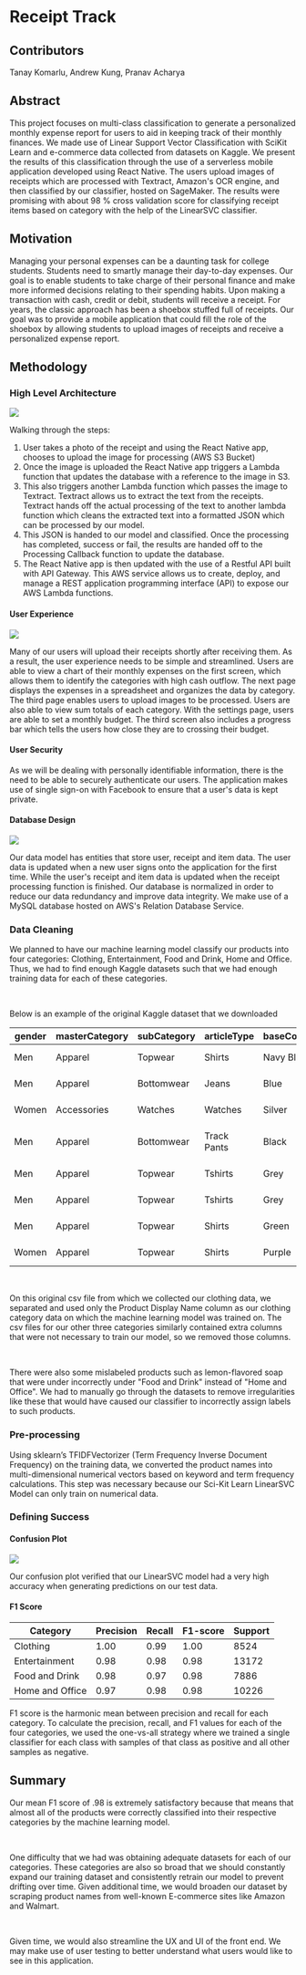 # Receipt Track

## Contributors
Tanay Komarlu, Andrew Kung, Pranav Acharya

## Abstract
This project focuses on multi-class classification to generate a personalized monthly expense report for users to aid in keeping track of their monthly finances. We made use of Linear Support Vector Classification with SciKit Learn and e-commerce data collected from datasets on Kaggle. We present the results of this classification through the use of a serverless mobile application developed using React Native. The users upload images of receipts which are processed with Textract, Amazon's OCR engine, and then classified by our classifier, hosted on SageMaker. The results were promising with about 98 % cross validation score for classifying receipt items based on category with the help of the LinearSVC classifier.

## Motivation
Managing your personal expenses can be a daunting task for college students. Students need to smartly manage their day-to-day expenses. Our goal is to enable students to take charge of their personal finance and make more informed decisions relating to their spending habits. Upon making a transaction with cash, credit or debit, students will receive a receipt. For years, the classic approach has been a shoebox stuffed full of receipts. Our goal was to provide a mobile application that could fill the role of the shoebox by allowing students to upload images of receipts and receive a personalized expense report.

## Methodology

### High Level Architecture
![](ReadMeImages/HighLevelArchitecture.png)

Walking through the steps:

1. User takes a photo of the receipt and using the React Native app, chooses to upload the image for processing (AWS S3 Bucket)
2. Once the image is uploaded the React Native app triggers a Lambda function that updates the database with a reference to the image in S3. 
3. This also triggers another Lambda function which passes the image to Textract. Textract allows us to extract the text from the receipts. Textract hands off the actual processing of the text to another lambda function which cleans the extracted text into a formatted JSON which can be processed by our model. 
4. This JSON is handed to our model and classified. Once the processing has completed, success or fail, the results are handed off to the Processing Callback function to update the database. 
5. The React Native app is then updated with the use of a Restful API built with API Gateway. This AWS service allows us to create, deploy, and manage a REST application programming interface (API) to expose our AWS Lambda functions. 

#### User Experience
![](ReadMeImages/Wireframe.png)

Many of our users will upload their receipts shortly after receiving them. As a result, the user experience needs to be simple and streamlined. Users are able to view a chart of their monthly expenses on the first screen, which allows them to identify the categories with high cash outflow. The next page displays the expenses in a spreadsheet and organizes the data by category. The third page enables users to upload images to be processed. Users are also able to view sum totals of each category. With the settings page, users are able to set a monthly budget. The third screen also includes a progress bar which tells the users how close they are to crossing their budget.

#### User Security
As we will be dealing with personally identifiable information, there is the need to be able to securely authenticate our users. The application makes use of single sign-on with Facebook to ensure that a user's data is kept private. 

#### Database Design
![](ReadMeImages/rdsDatabaseDesign.png)

Our data model has entities that store user, receipt and item data. The user data is updated when a new user signs onto the application for the first time. While the user's receipt and item data is updated when the receipt processing function is finished. Our database is normalized in order to reduce our data redundancy and improve data integrity. We make use of a MySQL database hosted on AWS's Relation Database Service.

### Data Cleaning

We planned to have our machine learning model classify our products into four categories: Clothing, Entertainment, Food and Drink, Home and Office. Thus, we had to find enough Kaggle datasets such that we had enough training data for each of these categories.

<br/>

Below is an example of the original Kaggle dataset that we downloaded 

| gender | masterCategory | subCategory      | articleType      | baseColour | season | year | usage  | productDisplayName                                    |
|--------|----------------|------------------|------------------|------------|--------|------|--------|-------------------------------------------------------|
| Men    | Apparel        | Topwear          | Shirts           | Navy Blue  | Fall   | 2011 | Casual | Turtle Check Men Navy Blue Shirt                      |
| Men    | Apparel        | Bottomwear       | Jeans            | Blue       | Summer | 2012 | Casual | Peter England Men Party Blue Jeans                    |
| Women  | Accessories    | Watches          | Watches          | Silver     | Winter | 2016 | Casual | Titan Women Silver Watch                              |
| Men    | Apparel        | Bottomwear       | Track Pants      | Black      | Fall   | 2011 | Casual | Manchester United Men Solid Black Track Pants         |
| Men    | Apparel        | Topwear          | Tshirts          | Grey       | Summer | 2012 | Casual | Puma Men Grey T-shirt                                 |
| Men    | Apparel        | Topwear          | Tshirts          | Grey       | Summer | 2011 | Casual | Inkfruit Mens Chain Reaction T-shirt                  |
| Men    | Apparel        | Topwear          | Shirts           | Green      | Summer | 2012 | Ethnic | Fabindia Men Striped Green Shirt                      |
| Women  | Apparel        | Topwear          | Shirts           | Purple     | Summer | 2012 | Casual | Jealous 21 Women Purple Shirt                         |

<br/>

On this original csv file from which we collected our clothing data, we separated and used only the Product Display Name column as our clothing category data on which the machine learning model was trained on. The csv files for our other three categories similarly contained extra columns that were not necessary to train our model, so we removed those columns. 

<br/>

There were also some mislabeled products such as lemon-flavored soap that were under incorrectly under "Food and Drink" instead of "Home and Office". We had to manually go through the datasets to remove irregularities like these that would have caused  our classifier to incorrectly assign labels to such products. 

### Pre-processing

Using sklearn’s TFIDFVectorizer (Term Frequency Inverse Document Frequency) on the training data, we converted the product names into multi-dimensional numerical vectors based on keyword and term frequency calculations. This step was necessary because our Sci-Kit Learn LinearSVC Model can only train on numerical data.


### Defining Success

#### Confusion Plot 

![](ReadMeImages/ConfusionPlot.png)

Our confusion plot verified that our LinearSVC model had a very high accuracy when generating predictions on our test data.

#### F1 Score


| Category | Precision | Recall | F1-score | Support |
|--------|--------|--------|--------|--------|
| Clothing | 1.00 | 0.99 | 1.00 | 8524 |
| Entertainment | 0.98 | 0.98 | 0.98 | 13172 |
| Food and Drink | 0.98 | 0.97 | 0.98 | 7886 |
| Home and Office | 0.97 | 0.98 | 0.98 | 10226 |


F1 score is the harmonic mean between precision and recall for each category. To calculate the precision, recall, and F1 values for each of the four categories, we used the one-vs-all strategy where we trained a single classifier for each class with samples of that class as positive and all other samples as negative. 


## Summary

Our mean F1 score of .98 is extremely satisfactory because that means that almost all of the products were correctly classified into their respective categories by the machine learning model. 

<br/> 

One difficulty that we had was obtaining adequate datasets for each of our categories. These categories are also so broad that we should constantly expand our training dataset and consistently retrain our model to prevent drifting over time. Given additional time, we would broaden our dataset by scraping product names from well-known E-commerce sites like Amazon and Walmart. 

<br/> 

Given time, we would also streamline the UX and UI of the front end. We may make use of user testing to better understand what users would like to see in this application.
